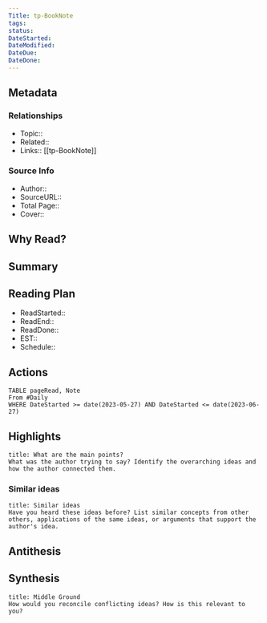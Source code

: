 ```yaml
---
Title: tp-BookNote
tags:
status:
DateStarted: 
DateModified: 
DateDue:
DateDone: 
---
```

## Metadata
### Relationships
- Topic::
- Related::
- Links:: [[tp-BookNote]]
### Source Info
- Author::
- SourceURL::
- Total Page::
- Cover::
## Why Read?
## Summary
## Reading Plan
- ReadStarted:: 
- ReadEnd::
- ReadDone:: 
- EST:: 
- Schedule:: 
## Actions

```dataview
TABLE pageRead, Note
From #Daily 
WHERE DateStarted >= date(2023-05-27) AND DateStarted <= date(2023-06-27)
```

## Highlights

```ad-tip
title: What are the main points?
What was the author trying to say? Identify the overarching ideas and how the author connected them.
```

### Similar ideas

```ad-question
title: Similar ideas
Have you heard these ideas before? List similar concepts from other others, applications of the same ideas, or arguments that support the author's idea.

```

## Antithesis


## Synthesis

```ad-question
title: Middle Ground
How would you reconcile conflicting ideas? How is this relevant to you? 

```